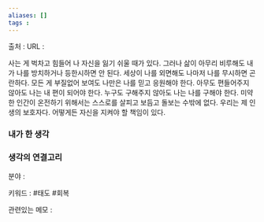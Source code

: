 ```yaml
---
aliases: []
tags :
---
```

출처 : 
URL : 

사는 게 벅차고 힘들어 나 자신을 잃기 쉬울 때가 있다. 그러나 삶이 아무리 비루해도 내가 나를 방치하거나 등한시하면 안 된다. 세상이 나를 외면해도 나마저 나를 무시하면 곤란하다. 모든 게 부질없어 보여도 나만은 나를 믿고 응원해야 한다. 아무도 편들어주지 않아도 나는 내 편이 되어야 한다. 누구도 구해주지 않아도 나는 나를 구해야 한다. 미약한 인간이 온전하기 위해서는 스스로를 살피고 보듬고 돌보는 수밖에 없다. 우리는 제 인생의 보호자다. 어떻게든 자신을 지켜야 할 책임이 있다.


### 내가 한 생각

### 생각의 연결고리
분야 : 

키워드 : #태도 #회복 

관련있는 메모 : 